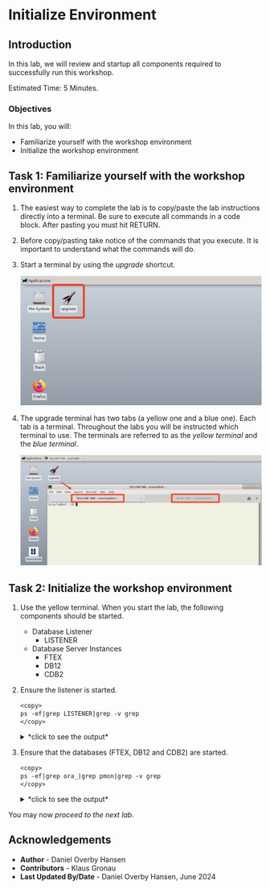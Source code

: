# Initialize Environment

## Introduction

In this lab, we will review and startup all components required to successfully run this workshop.

Estimated Time: 5 Minutes.

[](videohub:1_5k8l6a9k)

### Objectives

In this lab, you will:

* Familiarize yourself with the workshop environment
* Initialize the workshop environment

## Task 1: Familiarize yourself with the workshop environment

1. The easiest way to complete the lab is to copy/paste the lab instructions directly into a terminal. Be sure to execute all commands in a code block. After pasting you must hit RETURN.

2. Before copy/pasting take notice of the commands that you execute. It is important to understand what the commands will do.

3. Start a terminal by using the *upgrade* shortcut.

    ![Start a terminal](./images/initialize-environment-start-terminal.png " ")

4. The upgrade terminal has two tabs (a yellow one and a blue one). Each tab is a terminal. Throughout the labs you will be instructed which terminal to use. The terminals are referred to as the *yellow terminal* and the *blue terminal*. 

    ![The upgrade terminal with two tabs](./images/initialize-environment-upgrade-terminal.png " ")

## Task 2: Initialize the workshop environment

1. Use the yellow terminal. When you start the lab, the following components should be started.

    - Database Listener
        - LISTENER
    - Database Server Instances
        - FTEX
        - DB12
        - CDB2

3. Ensure the listener is started.

    ```
    <copy>
    ps -ef|grep LISTENER|grep -v grep
    </copy>
    ```

    <details>
    <summary>*click to see the output*</summary>
    ``` text
    $ ps -ef|grep LISTENER|grep -v grep
    oracle    2333     1  0 11:40 ?        00:00:00 /u01/app/oracle/product/19/bin/tnslsnr LISTENER -inherit
    ```
    </details>

4. Ensure that the databases (FTEX, DB12 and CDB2) are started.

    ```
    <copy>
    ps -ef|grep ora_|grep pmon|grep -v grep
    </copy>
    ```

    <details>
    <summary>*click to see the output*</summary>
    ``` text
    $ ps -ef|grep ora_|grep pmon|grep -v grep
    oracle    2481     1  0 11:40 ?        00:00:00 ora_pmon_FTEX
    oracle    2929     1  0 11:40 ?        00:00:00 ora_pmon_DB12
    oracle    3893     1  0 11:40 ?        00:00:00 ora_pmon_CDB2
    ```
    </details>

You may now *proceed to the next lab*.

## Acknowledgements

* **Author** - Daniel Overby Hansen
* **Contributors** - Klaus Gronau
* **Last Updated By/Date** - Daniel Overby Hansen, June 2024
